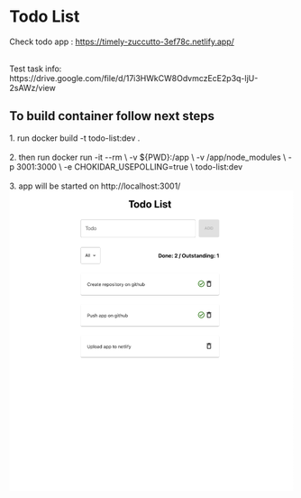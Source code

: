 <h1>Todo List</h1>

Check todo app : https://timely-zuccutto-3ef78c.netlify.app/

</br>
Test task info: https://drive.google.com/file/d/17i3HWkCW8OdvmczEcE2p3q-ljU-2sAWz/view
</br>

<h2>To build container follow next steps</h2>
1. run docker build -t todo-list:dev .
</br>
</br>
2. then run docker run -it --rm \
-v ${PWD}:/app \
-v /app/node_modules \
-p 3001:3000 \
-e CHOKIDAR_USEPOLLING=true \
todo-list:dev
</br>
</br>
3. app will be started on http://localhost:3001/

<img src="./page.png"  alt="page screen">
